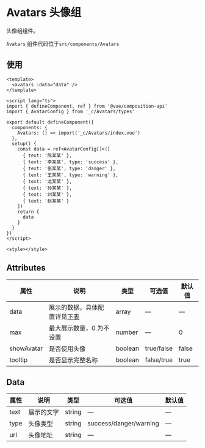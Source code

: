 # Avatars 头像组

头像组组件。

`Avatars` 组件代码位于`src/components/Avatars`

## 使用

```vue
<template>
  <avatars :data="data" />
</template>

<script lang="ts">
import { defineComponent, ref } from '@vue/composition-api'
import { AvatarConfig } from '_c/Avatars/types'

export default defineComponent({
  components: {
    Avatars: () => import('_c/Avatars/index.vue')
  },
  setup() {
    const data = ref<AvatarConfig[]>([
      { text: '陈某某' },
      { text: '李某某', type: 'success' },
      { text: '张某某', type: 'danger' },
      { text: '王某某', type: 'warning' },
      { text: '龙某某' },
      { text: '孙某某' },
      { text: '刘某某' },
      { text: '赵某某' }
    ])
    return {
      data
    }
  }
})
</script>

<style></style>
```

## Attributes

| 属性       | 说明                                  | 类型    | 可选值     | 默认值 |
| ---------- | ------------------------------------- | ------- | ---------- | ------ |
| data       | 展示的数据，具体配置详见[下表](#Data) | array   | —          | —      |
| max        | 最大展示数量，0 为不设置              | number  | —          | 0      |
| showAvatar | 是否使用头像                          | boolean | true/false | false  |
| tooltip    | 是否显示完整名称                      | boolean | false/true | true   |

## Data<span id="Data"></span>

| 属性 | 说明       | 类型   | 可选值                 | 默认值 |
| ---- | ---------- | ------ | ---------------------- | ------ |
| text | 展示的文字 | string | —                      | —      |
| type | 头像类型   | string | success/danger/warning | —      |
| url  | 头像地址   | string | —                      | —      |

